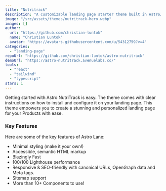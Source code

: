 ```yaml
---
title: "Nutritrack"
description: "A customizable landing page starter theme built in AstroJS with TailwindCSS."
image: "/src/assets/themes/nutritrack-hero.webp"
images: []
author:
  url: "https://github.com/christian-luntok"
  name: "Christian Luntok"
  avatar: "https://avatars.githubusercontent.com/u/54312759?v=4"
categories:
  - "landing-page"
repoUrl: "https://github.com/christian-luntok/astro-nutritrack"
demoUrl: "https://astro-nutritrack.avenuelabs.co/"
tools:
  - "react"
  - "tailwind"
  - "typescript"
stars: 1
---
```


<p>
  Getting started with Astro NutriTrack is easy. The theme comes with clear instructions on how to
  install and configure it on your landing page. This theme empowers you to create a stunning and
  personalized landing page for your Products with ease.
</p>
<h3>Key Features</h3>
<p>Here are some of the key features of Astro Lane:</p>
<ul>
  <li>Minimal styling (make it your own!)</li>
  <li>Accessible, semantic HTML markup</li>
  <li>Blazingly Fast</li>
  <li>100/100 Lighthouse performance</li>
  <li>Responsive &amp; SEO-friendly with canonical URLs, OpenGraph data and Meta tags.</li>
  <li>Sitemap support</li>
  <li>More than 10+ Components to use!</li>
</ul>
